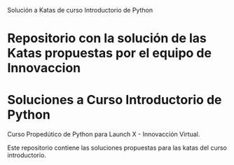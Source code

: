 Solución a Katas de curso Introductorio de Python

Repositorio con la solución de las Katas propuestas por el equipo de Innovaccion
=================================================================================

# Soluciones a Curso Introductorio de Python

Curso Propedútico de Python para Launch X - Innovacción Virtual.

Este repositorio contiene las soluciones propuestas para las katas del curso introductorio.
